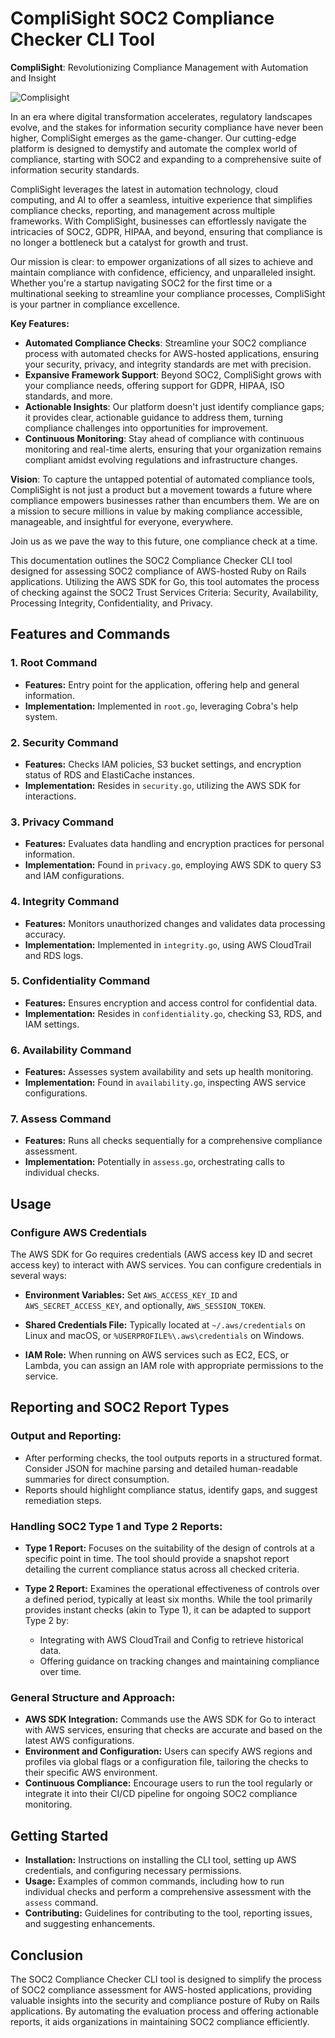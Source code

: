 # CompliSight SOC2 Compliance Checker CLI Tool

**CompliSight**: Revolutionizing Compliance Management with Automation and Insight

![Complisight](https://github.com/loftwah/complisight/assets/19922556/ceba8d0f-c638-4e2d-bee4-03528a4c3ade)

In an era where digital transformation accelerates, regulatory landscapes evolve, and the stakes for information security compliance have never been higher, CompliSight emerges as the game-changer. Our cutting-edge platform is designed to demystify and automate the complex world of compliance, starting with SOC2 and expanding to a comprehensive suite of information security standards.

CompliSight leverages the latest in automation technology, cloud computing, and AI to offer a seamless, intuitive experience that simplifies compliance checks, reporting, and management across multiple frameworks. With CompliSight, businesses can effortlessly navigate the intricacies of SOC2, GDPR, HIPAA, and beyond, ensuring that compliance is no longer a bottleneck but a catalyst for growth and trust.

Our mission is clear: to empower organizations of all sizes to achieve and maintain compliance with confidence, efficiency, and unparalleled insight. Whether you're a startup navigating SOC2 for the first time or a multinational seeking to streamline your compliance processes, CompliSight is your partner in compliance excellence.

**Key Features:**

* **Automated Compliance Checks**: Streamline your SOC2 compliance process with automated checks for AWS-hosted applications, ensuring your security, privacy, and integrity standards are met with precision.
* **Expansive Framework Support**: Beyond SOC2, CompliSight grows with your compliance needs, offering support for GDPR, HIPAA, ISO standards, and more.
* **Actionable Insights**: Our platform doesn't just identify compliance gaps; it provides clear, actionable guidance to address them, turning compliance challenges into opportunities for improvement.
* **Continuous Monitoring**: Stay ahead of compliance with continuous monitoring and real-time alerts, ensuring that your organization remains compliant amidst evolving regulations and infrastructure changes.

**Vision**: To capture the untapped potential of automated compliance tools, CompliSight is not just a product but a movement towards a future where compliance empowers businesses rather than encumbers them. We are on a mission to secure millions in value by making compliance accessible, manageable, and insightful for everyone, everywhere.

Join us as we pave the way to this future, one compliance check at a time.

This documentation outlines the SOC2 Compliance Checker CLI tool designed for assessing SOC2 compliance of AWS-hosted Ruby on Rails applications. Utilizing the AWS SDK for Go, this tool automates the process of checking against the SOC2 Trust Services Criteria: Security, Availability, Processing Integrity, Confidentiality, and Privacy.

## Features and Commands

### **1. Root Command**

* **Features:** Entry point for the application, offering help and general information.
* **Implementation:** Implemented in `root.go`, leveraging Cobra's help system.

### **2. Security Command**

* **Features:** Checks IAM policies, S3 bucket settings, and encryption status of RDS and ElastiCache instances.
* **Implementation:** Resides in `security.go`, utilizing the AWS SDK for interactions.

### **3. Privacy Command**

* **Features:** Evaluates data handling and encryption practices for personal information.
* **Implementation:** Found in `privacy.go`, employing AWS SDK to query S3 and IAM configurations.

### **4. Integrity Command**

* **Features:** Monitors unauthorized changes and validates data processing accuracy.
* **Implementation:** Implemented in `integrity.go`, using AWS CloudTrail and RDS logs.

### **5. Confidentiality Command**

* **Features:** Ensures encryption and access control for confidential data.
* **Implementation:** Resides in `confidentiality.go`, checking S3, RDS, and IAM settings.

### **6. Availability Command**

* **Features:** Assesses system availability and sets up health monitoring.
* **Implementation:** Found in `availability.go`, inspecting AWS service configurations.

### **7. Assess Command**

* **Features:** Runs all checks sequentially for a comprehensive compliance assessment.
* **Implementation:** Potentially in `assess.go`, orchestrating calls to individual checks.

## Usage

### **Configure AWS Credentials**

The AWS SDK for Go requires credentials (AWS access key ID and secret access key) to interact with AWS services. You can configure credentials in several ways:

* **Environment Variables:** Set `AWS_ACCESS_KEY_ID` and `AWS_SECRET_ACCESS_KEY`, and optionally, `AWS_SESSION_TOKEN`.

* **Shared Credentials File:** Typically located at `~/.aws/credentials` on Linux and macOS, or `%USERPROFILE%\.aws\credentials` on Windows.

* **IAM Role:** When running on AWS services such as EC2, ECS, or Lambda, you can assign an IAM role with appropriate permissions to the service.

## Reporting and SOC2 Report Types

### **Output and Reporting:**

* After performing checks, the tool outputs reports in a structured format. Consider JSON for machine parsing and detailed human-readable summaries for direct consumption.
* Reports should highlight compliance status, identify gaps, and suggest remediation steps.

### **Handling SOC2 Type 1 and Type 2 Reports:**

* **Type 1 Report:** Focuses on the suitability of the design of controls at a specific point in time. The tool should provide a snapshot report detailing the current compliance status across all checked criteria.

* **Type 2 Report:** Examines the operational effectiveness of controls over a defined period, typically at least six months. While the tool primarily provides instant checks (akin to Type 1), it can be adapted to support Type 2 by:

  * Integrating with AWS CloudTrail and Config to retrieve historical data.
  * Offering guidance on tracking changes and maintaining compliance over time.

### **General Structure and Approach:**

* **AWS SDK Integration:** Commands use the AWS SDK for Go to interact with AWS services, ensuring that checks are accurate and based on the latest AWS configurations.
* **Environment and Configuration:** Users can specify AWS regions and profiles via global flags or a configuration file, tailoring the checks to their specific AWS environment.
* **Continuous Compliance:** Encourage users to run the tool regularly or integrate it into their CI/CD pipeline for ongoing SOC2 compliance monitoring.

## Getting Started

* **Installation:** Instructions on installing the CLI tool, setting up AWS credentials, and configuring necessary permissions.
* **Usage:** Examples of common commands, including how to run individual checks and perform a comprehensive assessment with the `assess` command.
* **Contributing:** Guidelines for contributing to the tool, reporting issues, and suggesting enhancements.

## Conclusion

The SOC2 Compliance Checker CLI tool is designed to simplify the process of SOC2 compliance assessment for AWS-hosted applications, providing valuable insights into the security and compliance posture of Ruby on Rails applications. By automating the evaluation process and offering actionable reports, it aids organizations in maintaining SOC2 compliance efficiently.
